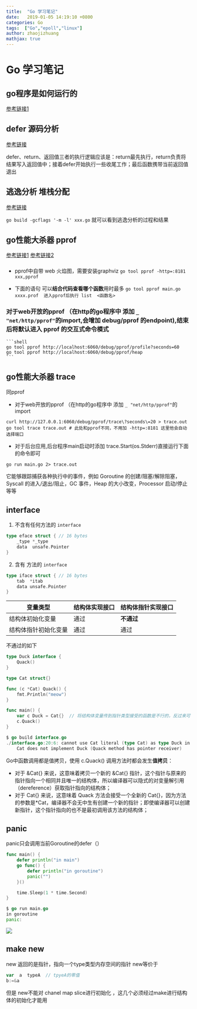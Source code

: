 ```yaml
---
title:  "Go 学习笔记"
date:   2019-01-05 14:19:10 +0800
categories: Go
tags:  ["Go","epoll","linux"]
author: zhaojizhuang
mathjax: true
---
```



# Go 学习笔记


## go程序是如何运行的

[参考链接1](https://juejin.im/post/5d1c087af265da1bb5651356)

## defer 源码分析

[参考链接](https://eddycjy.com/posts/go/defer/2019-05-27-defer/)

defer、return、返回值三者的执行逻辑应该是：return最先执行，return负责将结果写入返回值中；接着defer开始执行一些收尾工作；最后函数携带当前返回值退出

## 逃逸分析 堆栈分配

[参考链接](https://eddycjy.com/posts/go/talk/2019-05-20-stack-heap/)

`go build -gcflags '-m -l' xxx.go` 就可以看到逃逸分析的过程和结果

## go性能大杀器 pprof

[参考链接1](https://zhuanlan.zhihu.com/p/71529062)
[参考链接2](https://github.com/eddycjy/blog/blob/master/content/posts/go/tools/2018-09-15-go-tool-pprof.md)

### 

- pprof中自带 web 火焰图，需要安装graphviz
`go tool pprof -http=:8181 xxx,pprof`

- 下面的语句 可以**结合代码查看哪个函数**用时最多
`go tool pprof main.go xxxx.prof  进入pprof后执行 list  <函数名> `

### 对于web开放的pprof （在http的go程序中 添加 `_ "net/http/pprof"`的import,会增加 debug/pprof 的endpoint),结束后将默认进入 pprof 的交互式命令模式

    ```shell
    go tool pprof http://localhost:6060/debug/pprof/profile?seconds=60
    go tool pprof http://localhost:6060/debug/pprof/heap
    ```
    
## go性能大杀器 trace

同pprof

- 对于web开放的pprof （在http的go程序中 添加 `_ "net/http/pprof"`的import

```shell    
curl http://127.0.0.1:6060/debug/pprof/trace\?seconds\=20 > trace.out
go tool trace trace.out # 此处和pprof不同，不用加 -http=:8181 这里他会自动选择端口
```

- 对于后台应用,后台程序main启动时添加 trace.Start(os.Stderr)直接运行下面的命令即可 

`go run main.go 2> trace.out`

它能够跟踪捕获各种执行中的事件，例如 Goroutine 的创建/阻塞/解除阻塞，Syscall 的进入/退出/阻止，GC 事件，Heap 的大小改变，Processor 启动/停止等等


## interface 

1. 不含有任何方法的 `interface`
```go
type eface struct { // 16 bytes
	_type *_type
	data  unsafe.Pointer
}
```
2. 含有 方法的 `interface`

```go
type iface struct { // 16 bytes
	tab  *itab
	data unsafe.Pointer
}
```
		


|变量类型|结构体实现接口|结构体指针实现接口|
|----|----|----|
|结构体初始化变量|	通过|	**不通过**|
|结构体指针初始化变量|	通过|	通过|

不通过的如下

```go
type Duck interface {
	Quack()
}

type Cat struct{}

func (c *Cat) Quack() {
	fmt.Println("meow")
}

func main() {
	var c Duck = Cat{}  // 将结构体变量传到指针类型接受的函数是不行的，反过来可行
	c.Quack()
}

$ go build interface.go
./interface.go:20:6: cannot use Cat literal (type Cat) as type Duck in assignment:
	Cat does not implement Duck (Quack method has pointer receiver)
```

Go中函数调用都是值拷贝，使用 c.Quack() 调用方法时都会发生**值拷贝**：

- 对于 &Cat{} 来说，这意味着拷贝一个新的 &Cat{} 指针，这个指针与原来的指针指向一个相同并且唯一的结构体，所以编译器可以隐式的对变量解引用（dereference）获取指针指向的结构体；
- 对于 Cat{} 来说，这意味着 Quack 方法会接受一个全新的 Cat{}，因为方法的参数是*Cat，编译器不会无中生有创建一个新的指针；即使编译器可以创建新指针，这个指针指向的也不是最初调用该方法的结构体；

## panic

panic只会调用当前Goroutine的defer（）

```go
func main() {
	defer println("in main")
	go func() {
		defer println("in goroutine")
		panic("")
	}()

	time.Sleep(1 * time.Second)
}

$ go run main.go
in goroutine
panic:
```

![](https://img.draveness.me/2020-01-19-15794253176199-golang-panic-and-defers.png)

## make  new

new 返回的是指针，指向一个type类型内存空间的指针
new等价于   

```go
var  a  typeA  // tpyeA的零值
b:=&a

```
但是 new不能对 chanel map  slice进行初始化 ，这几个必须经过make进行结构体的初始化才能用


